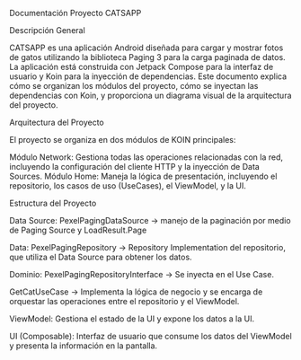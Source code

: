 Documentación Proyecto CATSAPP

Descripción General

CATSAPP es una aplicación Android diseñada para cargar y mostrar fotos de gatos utilizando la biblioteca Paging 3 
para la carga paginada de datos. La aplicación está construida con Jetpack Compose para la interfaz de usuario y Koin
para la inyección de dependencias. Este documento explica cómo se organizan los módulos del proyecto, cómo se inyectan 
las dependencias con Koin, y proporciona un diagrama visual de la arquitectura del proyecto.

Arquitectura del Proyecto

El proyecto se organiza en dos módulos de KOIN principales:

Módulo Network: Gestiona todas las operaciones relacionadas con la red, incluyendo la configuración del cliente HTTP y la inyección de Data Sources.
Módulo Home: Maneja la lógica de presentación, incluyendo el repositorio, los casos de uso (UseCases), el ViewModel, y la UI.

Estructura del Proyecto

Data Source: 
PexelPagingDataSource -> manejo de la paginación por medio de Paging Source y LoadResult.Page 

Data:
PexelPagingRepository -> Repository Implementation del repositorio, que utiliza el Data Source para obtener los datos.

Dominio:
PexelPagingRepositoryInterface -> Se inyecta en el Use Case.

GetCatUseCase -> Implementa la lógica de negocio y se encarga de orquestar las operaciones entre el repositorio y el ViewModel.

ViewModel: Gestiona el estado de la UI y expone los datos a la UI.

UI (Composable): Interfaz de usuario que consume los datos del ViewModel y presenta la información en la pantalla.
